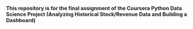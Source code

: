 <b>This repository is for the final assignment of the Coursera Python Data Science Project (Analyzing Historical Stock/Revenue Data and Building a Dashboard)</b>
